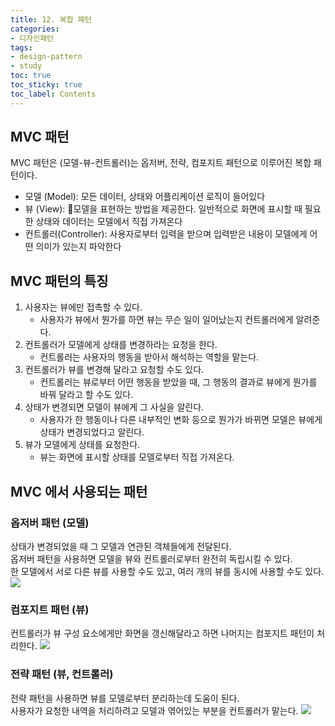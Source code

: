 ```yaml
---
title: 12. 복합 패턴
categories:
- 디자인패턴
tags:
- design-pattern
- study
toc: true
toc_sticky: true
toc_label: Contents
---
```


## MVC 패턴
MVC 패턴은 (모델-뷰-컨트롤러)는 옵저버, 전략, 컴포지트 패턴으로 이루어진 복합 패턴이다.
- 모델 (Model): 모든 데이터, 상태와 어플리케이션 로직이 들어있다
- 뷰 (View): 모델을 표현하는 방법을 제공한다. 일반적으로 화면에 표시할 때 필요한 상태와 데이터는 모델에서 직접 가져온다
- 컨트롤러(Controller): 사용자로부터 입력을 받으며 입력받은 내용이 모델에게 어떤 의미가 있는지 파악한다

## MVC 패턴의 특징
1. 사용자는 뷰에만 접촉할 수 있다.
	-  사용자가 뷰에서 뭔가를 하면 뷰는 무슨 일이 일어났는지 컨트롤러에게 알려준다.
2. 컨트롤러가 모델에게 상태를 변경하라는 요청을 한다.
	- 컨트롤러는 사용자의 행동을 받아서 해석하는 역할을 맡는다.
3. 컨트롤러가 뷰를 변경해 달라고 요청할 수도 있다.
	- 컨트롤러는 뷰로부터 어떤 행동을 받았을 때, 그 행동의 결과로 뷰에게 뭔가를 바꿔 달라고 할 수도 있다.
4. 상태가 변경되면 모델이 뷰에게 그 사실을 알린다.
	- 사용자가 한 행동이나 다른 내부적인 변화 등으로 뭔가가 바뀌면 모델은 뷰에게 상태가 변경되었다고 알린다.
5. 뷰가 모델에게 상태를 요청한다.
	- 뷰는 화면에 표시할 상태를 모델로부터 직접 가져온다.

##  MVC 에서 사용되는 패턴
### 옵저버 패턴 (모델)
상태가 변경되었을 때 그 모델과 연관된 객체들에게 전달된다.  
옵저버 패턴을 사용하면 모델을 뷰와 컨트롤러로부터 완전히 독립시킬 수 있다.  
한 모델에서 서로 다른 뷰를 사용할 수도 있고, 여러 개의 뷰를 동시에 사용할 수도 있다.
![](https://i.imgur.com/GMCy6WT.png)

### 컴포지트 패턴 (뷰)
컨트롤러가 뷰 구성 요소에게만 화면을 갱신해달라고 하면 나머지는 컴포지트 패턴이 처리한다.
![](https://i.imgur.com/paTUpc5.png)

### 전략 패턴 (뷰, 컨트롤러)
전략 패턴을 사용하면 뷰를 모델로부터 분리하는데 도움이 된다.  
사용자가 요청한 내역을 처리하려고 모델과 엮어있는 부분을 컨트롤러가 맡는다.
![](https://i.imgur.com/19TiRJW.png)

